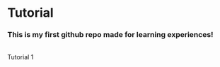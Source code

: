 <h1>Tutorial</h1>
<h3>This is my first github repo made for learning experiences!</h3>
<br>
Tutorial 1
